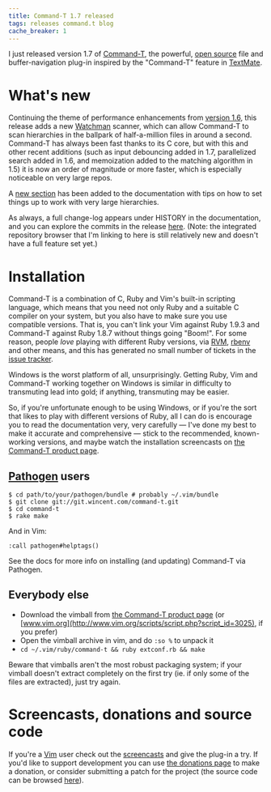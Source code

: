 ```yaml
---
title: Command-T 1.7 released
tags: releases command.t blog
cache_breaker: 1
---
```


I just released version 1.7 of [Command-T](/wiki/Command-T), the powerful, [open source](/wiki/open_source) file and buffer-navigation plug-in inspired by the "Command-T" feature in [TextMate](/wiki/TextMate).

# What's new

Continuing the theme of performance enhancements from [version 1.6](/blog/command-t-1.6-released), this release adds a new [Watchman](https://github.com/facebook/watchman) scanner, which can allow Command-T to scan hierarchies in the ballpark of half-a-million files in around a second. Command-T has always been fast thanks to its C core, but with this and other recent additions (such as input debouncing added in 1.7, parallelized search added in 1.6, and memoization added to the matching algorithm in 1.5) it is now an order of magnitude or more faster, which is especially noticeable on very large repos.

A [new section](https://github.com/wincent/Command-T/blob/987c70d2db0687a7ede34523535ed42f989cb4a0/doc/command-t.txt#L705-L808) has been added to the documentation with tips on how to set things up to work with very large hierarchies.

As always, a full change-log appears under HISTORY in the documentation, and you can explore the commits in the release [here](/repos/command-t/tags/1.7). (Note: the integrated repository browser that I'm linking to here is still relatively new and doesn't have a full feature set yet.)

# Installation

Command-T is a combination of C, Ruby and Vim's built-in scripting language, which means that you need not only Ruby and a suitable C compiler on your system, but you also have to make sure you use compatible versions. That is, you can't link your Vim against Ruby 1.9.3 and Command-T against Ruby 1.8.7 without things going "Boom!". For some reason, people _love_ playing with different Ruby versions, via [RVM](/wiki/RVM), [rbenv](/wiki/rbenv) and other means, and this has generated no small number of tickets in the [issue tracker](/wiki/issue_tracker).

Windows is the worst platform of all, unsurprisingly. Getting Ruby, Vim and Command-T working together on Windows is similar in difficulty to transmuting lead into gold; if anything, transmuting may be easier.

So, if you're unfortunate enough to be using Windows, or if you're the sort that likes to play with different versions of Ruby, all I can do is encourage you to read the documentation very, very carefully — I've done my best to make it accurate and comprehensive — stick to the recommended, known-working versions, and maybe watch the installation screencasts on [the Command-T product page](/products/command-t).

## [Pathogen](/wiki/Pathogen) users

```shell
$ cd path/to/your/pathogen/bundle # probably ~/.vim/bundle
$ git clone git://git.wincent.com/command-t.git
$ cd command-t
$ rake make
```

And in Vim:

    :call pathogen#helptags()

See the docs for more info on installing (and updating) Command-T via Pathogen.

## Everybody else

-   Download the vimball from [the Command-T product page](/products/command-t) (or [www.vim.org](http://www.vim.org/scripts/script.php?script_id=3025), if you prefer)
-   Open the vimball archive in vim, and do `:so %` to unpack it
-   `cd ~/.vim/ruby/command-t && ruby extconf.rb && make`

Beware that vimballs aren't the most robust packaging system; if your vimball doesn't extract completely on the first try (ie. if only some of the files are extracted), just try again.

# Screencasts, donations and source code

If you're a [Vim](/wiki/Vim) user check out the [screencasts](/products/command-t) and give the plug-in a try. If you'd like to support development you can use [the donations page](/products/command-t/donations) to make a donation, or consider submitting a patch for the project (the source code can be browsed [here](/repos/command-t)).
